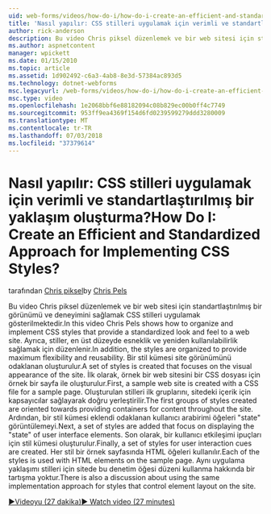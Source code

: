 ```yaml
---
uid: web-forms/videos/how-do-i/how-do-i-create-an-efficient-and-standardized-approach-for-implementing-css-styles
title: 'Nasıl yapılır: CSS stilleri uygulamak için verimli ve standartlaştırılmış bir yaklaşım oluşturma? | Microsoft Docs'
author: rick-anderson
description: Bu video Chris piksel düzenlemek ve bir web sitesi için standartlaştırılmış bir görünümü ve deneyimini sağlamak CSS stilleri uygulamak gösterilmektedir. Ayrıca, stillerdir...
ms.author: aspnetcontent
manager: wpickett
ms.date: 01/15/2010
ms.topic: article
ms.assetid: 1d902492-c6a3-4ab8-8e3d-57384ac893d5
ms.technology: dotnet-webforms
msc.legacyurl: /web-forms/videos/how-do-i/how-do-i-create-an-efficient-and-standardized-approach-for-implementing-css-styles
msc.type: video
ms.openlocfilehash: 1e2068bbf6e88182094c08b829ec00b0ff4c7749
ms.sourcegitcommit: 953ff9ea4369f154d6fd0239599279ddd3280009
ms.translationtype: MT
ms.contentlocale: tr-TR
ms.lasthandoff: 07/03/2018
ms.locfileid: "37379614"
---
```

<a name="how-do-i-create-an-efficient-and-standardized-approach-for-implementing-css-styles"></a><span data-ttu-id="2f94b-105">Nasıl yapılır: CSS stilleri uygulamak için verimli ve standartlaştırılmış bir yaklaşım oluşturma?</span><span class="sxs-lookup"><span data-stu-id="2f94b-105">How Do I: Create an Efficient and Standardized Approach for Implementing CSS Styles?</span></span>
====================
<span data-ttu-id="2f94b-106">tarafından [Chris piksel](https://twitter.com/chrispels)</span><span class="sxs-lookup"><span data-stu-id="2f94b-106">by [Chris Pels](https://twitter.com/chrispels)</span></span>

<span data-ttu-id="2f94b-107">Bu video Chris piksel düzenlemek ve bir web sitesi için standartlaştırılmış bir görünümü ve deneyimini sağlamak CSS stilleri uygulamak gösterilmektedir.</span><span class="sxs-lookup"><span data-stu-id="2f94b-107">In this video Chris Pels shows how to organize and implement CSS styles that provide a standardized look and feel to a web site.</span></span> <span data-ttu-id="2f94b-108">Ayrıca, stiller, en üst düzeyde esneklik ve yeniden kullanılabilirlik sağlamak için düzenlenir.</span><span class="sxs-lookup"><span data-stu-id="2f94b-108">In addition, the styles are organized to provide maximum flexibility and reusability.</span></span> <span data-ttu-id="2f94b-109">Bir stil kümesi site görünümünü odaklanan oluşturulur.</span><span class="sxs-lookup"><span data-stu-id="2f94b-109">A set of styles is created that focuses on the visual appearance of the site.</span></span> <span data-ttu-id="2f94b-110">İlk olarak, örnek bir web sitesini bir CSS dosyası için örnek bir sayfa ile oluşturulur.</span><span class="sxs-lookup"><span data-stu-id="2f94b-110">First, a sample web site is created with a CSS file for a sample page.</span></span> <span data-ttu-id="2f94b-111">Oluşturulan stilleri ilk gruplarını, sitedeki içerik için kapsayıcılar sağlayarak doğru yerleştirilir.</span><span class="sxs-lookup"><span data-stu-id="2f94b-111">The first groups of styles created are oriented towards providing containers for content throughout the site.</span></span> <span data-ttu-id="2f94b-112">Ardından, bir stil kümesi eklendi odaklanan kullanıcı arabirimi öğeleri "state" görüntülemeyi.</span><span class="sxs-lookup"><span data-stu-id="2f94b-112">Next, a set of styles are added that focus on displaying the "state" of user interface elements.</span></span> <span data-ttu-id="2f94b-113">Son olarak, bir kullanıcı etkileşimi ipuçları için stil kümesi oluşturulur.</span><span class="sxs-lookup"><span data-stu-id="2f94b-113">Finally, a set of styles for user interaction cues are created.</span></span> <span data-ttu-id="2f94b-114">Her stil bir örnek sayfasında HTML öğeleri kullanılır.</span><span class="sxs-lookup"><span data-stu-id="2f94b-114">Each of the styles is used with HTML elements on the sample page.</span></span> <span data-ttu-id="2f94b-115">Aynı uygulama yaklaşımı stilleri için sitede bu denetim öğesi düzeni kullanma hakkında bir tartışma yoktur.</span><span class="sxs-lookup"><span data-stu-id="2f94b-115">There is also a discussion about using the same implementation approach for styles that control element layout on the site.</span></span>

[<span data-ttu-id="2f94b-116">&#9654;Videoyu (27 dakika)</span><span class="sxs-lookup"><span data-stu-id="2f94b-116">&#9654; Watch video (27 minutes)</span></span>](https://channel9.msdn.com/Blogs/ASP-NET-Site-Videos/how-do-i-create-an-efficient-and-standardized-approach-for-implementing-css-styles)
